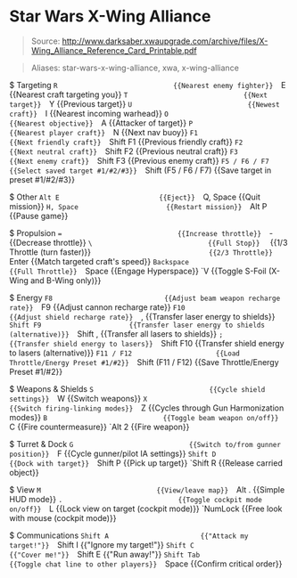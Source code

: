 # Star Wars X-Wing Alliance

> Source: http://www.darksaber.xwaupgrade.com/archive/files/X-Wing_Alliance_Reference_Card_Printable.pdf

> Aliases: star-wars-x-wing-alliance, xwa, x-wing-alliance

$ Targeting
    `R                             {{Nearest enemy fighter}} 
    `E                             {{Nearest craft targeting you}} 
    `T                             {{Next target}} 
    `Y                             {{Previous target}} 
    `U                             {{Newest craft}} 
    `I                             {{Nearest incoming warhead}} 
    `O                             {{Nearest objective}} 
    `A                             {{Attacker of target}} 
    `P                             {{Nearest player craft}} 
    `N                             {{Next nav buoy}} 
    `F1                            {{Next friendly craft}} 
    `Shift F1                      {{Previous friendly craft}} 
    `F2                            {{Next neutral craft}} 
    `Shift F2                      {{Previous neutral craft}} 
    `F3                            {{Next enemy craft}} 
    `Shift F3                      {{Previous enemy craft}} 
    `F5 / F6 / F7                  {{Select saved target #1/#2/#3}} 
    `Shift (F5 / F6 / F7)          {{Save target in preset #1/#2/#3}} 

$ Other
    `Alt E                         {{Eject}} 
    `Q, Space                      {{Quit mission}} 
    `H, Space                      {{Restart mission}} 
    `Alt P                         {{Pause game}} 

$ Propulsion
    `=                             {{Increase throttle}} 
    `-                             {{Decrease throttle}} 
    `\                             {{Full Stop}} 
    `                              {{1/3 Throttle (turn faster)}} 
    `                              {{2/3 Throttle}} 
    `Enter                         {{Match targeted craft's speed}} 
    `Backspace                     {{Full Throttle}} 
    `Space                         {{Engage Hyperspace}} 
    `V                             {{Toggle S-Foil (X-Wing and B-Wing only)}} 

$ Energy
    `F8                            {{Adjust beam weapon recharge rate}} 
    `F9                            {{Adjust cannon recharge rate}} 
    `F10                           {{Adjust shield recharge rate}} 
    `,                             {{Transfer laser energy to shields}} 
    `Shift F9                      {{Transfer laser energy to shields (alternative)}} 
    `Shift ,                       {{Transfer all lasers to shields}} 
    `;                             {{Transfer shield energy to lasers}} 
    `Shift F10                     {{Transfer shield energy to lasers (alternative)}} 
    `F11 / F12                     {{Load Throttle/Energy Preset #1/#2}} 
    `Shift (F11 / F12)             {{Save Throttle/Energy Preset #1/#2}} 

$ Weapons & Shields
    `S                             {{Cycle shield settings}} 
    `W                             {{Switch weapons}} 
    `X                             {{Switch firing-linking modes}} 
    `Z                             {{Cycles through Gun Harmonization modes}} 
    `B                             {{Toggle beam weapon on/off}} 
    `C                             {{Fire countermeasure}} 
    `Alt 2                         {{Fire weapon}} 

$ Turret & Dock
    `G                             {{Switch to/from gunner position}} 
    `F                             {{Cycle gunner/pilot IA settings}} 
    `Shift D                       {{Dock with target}} 
    `Shift P                       {{Pick up target}} 
    `Shift R                       {{Release carried object}} 

$ View
    `M                             {{View/leave map}} 
    `Alt .                         {{Simple HUD mode}} 
    `.                             {{Toggle cockpit mode on/off}} 
    `L                             {{Lock view on target (cockpit mode)}} 
    `NumLock                       {{Free look with mouse (cockpit mode)}} 

$ Communications
    `Shift A                       {{"Attack my target!"}} 
    `Shift I                       {{"Ignore my target!"}} 
    `Shift C                       {{"Cover me!"}} 
    `Shift E                       {{"Run away!"}} 
    `Shift Tab                     {{Toggle chat line to other players}} 
    `Space                         {{Confirm critical order}} 

